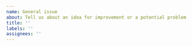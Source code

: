 ```yaml
---
name: General issue
about: Tell us about an idea for improvement or a potential problem
title: ''
labels: ''
assignees: ''
--- 
```

